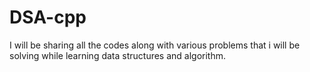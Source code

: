 # DSA-cpp
I will be sharing all the codes along with various problems that i will be solving while learning data structures and algorithm.
